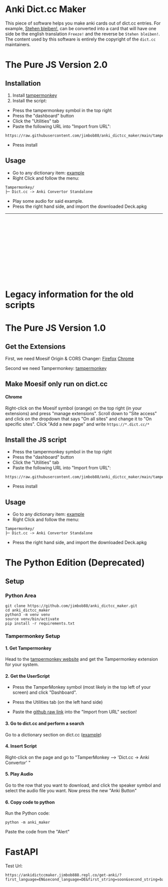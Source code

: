 # Anki Dict.cc Maker

This piece of software helps you make anki cards out of dict.cc entries. For example, [Stehen bleiben!](https://www.dict.cc/?s=Stehen%20bleiben!), can be converted into a card that will have one side be the english translation `Freeze!` and the reverse be `Stehen bleiben!`. The content used by this software is entirely the copyright of the `dict.cc` maintainers.

# The Pure JS Version 2.0
## Installation
1. Install [tampermonkey](https://www.tampermonkey.net/)
2. Install the script:
 - Press the tampermonkey symbol in the top right
 - Press the "dashboard" button
 - Click the "Utilities" tab
 - Paste the following URL into "Import from URL":
 ```
 https://raw.githubusercontent.com/jimbob88/anki_dictcc_maker/main/tampermonkey_standalone2.js
 ```
 - Press install

## Usage
 - Go to any dictionary item: [example](https://www.dict.cc/?s=in+difficulties)
 - Right Click and follow the menu:
 ```
Tampermonkey/
├─ Dict.cc -> Anki Convertor Standalone
 ```
 - Play some audio for said example.
 - Press the right hand side, and import the downloaded Deck.apkg

---
<br/><br/><br/><br/><br/><br/><br/><br/><br/><br/><br/>
# Legacy information for the old scripts


# The Pure JS Version 1.0
## Get the Extensions
First, we need Moesif Origin & CORS Changer: [Firefox](https://addons.mozilla.org/en-US/firefox/addon/moesif-origin-cors-changer1/) [Chrome](https://chrome.google.com/webstore/detail/moesif-origin-cors-change/digfbfaphojjndkpccljibejjbppifbc)

Second we need Tampermonkey: [tampermonkey](https://www.tampermonkey.net/)

## Make Moesif only run on dict.cc 
#### Chrome
Right-click on the Moesif symbol (orange) on the top right (in your extensions) and press "manage extensions". Scroll down to "Site access" and click on the dropdown that says "On all sites" and change it to "On specific sites". Click "Add a new page" and write `https://*.dict.cc/*`

## Install the JS script
 - Press the tampermonkey symbol in the top right
 - Press the "dashboard" button
 - Click the "Utilities" tab
 - Paste the following URL into "Import from URL":
 ```
 https://raw.githubusercontent.com/jimbob88/anki_dictcc_maker/main/tampermonkey_standalone.js
 ```
 - Press install

## Usage
 - Go to any dictionary item: [example](https://www.dict.cc/?s=in+difficulties)
 - Right Click and follow the menu:
 ```
Tampermonkey/
├─ Dict.cc -> Anki Convertor Standalone
 ```
 - Press the right hand side, and import the downloaded Deck.apkg


# The Python Edition (Deprecated)
## Setup

### Python Area
```
git clone https://github.com/jimbob88/anki_dictcc_maker.git
cd anki_dictcc_maker
python3 -m venv venv
source venv/bin/activate
pip install -r requirements.txt
```

### Tampermonkey Setup

#### 1. Get Tampermonkey

Head to the [tampermonkey website](https://www.tampermonkey.net/) and get the Tampermonkey extension for your system.

#### 2. Get the UserScript
 - Press the TamperMonkey symbol (most likely in the top left of your screen) and click "Dashboard".

 - Press the Utilities tab (on the left hand side)

 - Paste the [github raw link](https://raw.githubusercontent.com/jimbob88/anki_dictcc_maker/main/tampermonkey.js) into the "Import from URL" section!

#### 3. Go to dict.cc and perform a search
Go to a dictionary section on dict.cc ([example](https://www.dict.cc/?s=soon))

#### 4. Insert Script
Right-click on the page and go to "TamperMonkey --> 'Dict.cc -> Anki Convertor' "

#### 5. Play Audio
Go to the row that you want to download, and click the speaker symbol and select the audio file you want. Now press the new "Anki Button"

#### 6. Copy code to python
Run the Python code:

```
python -m anki_maker
```

Paste the code from the "Alert"

# FastAPI

Test Url:
```
https://ankidictccmaker.jimbob888.repl.co/get-anki/?first_language=EN&second_language=DE&first_string=soon&second_string=bald&first_extras=adv&second_extras=adv&second_audio=//audio.dict.cc/speak.audio.v2.php%3Ferror_as_text%3D1%26type%3Dmp3%26id%3D1468372%26lang%3Dde_rec_ip%26lp%3DDEEN
```
